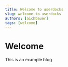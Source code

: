 ```yaml
---
title: Welcome to userdocks
slug: welcome-to-userdocks
authors: [aichbauer]
tags: [welcome]
---
```


# Welcome

This is an example blog
